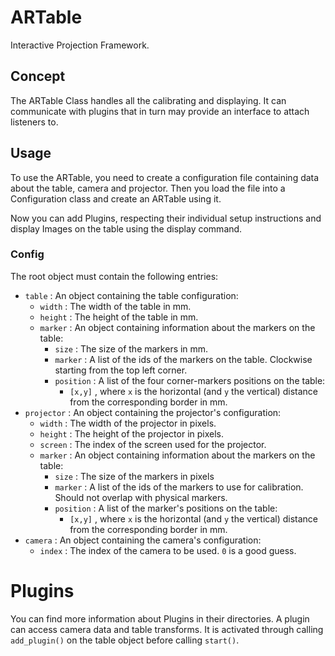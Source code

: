 # ARTable
Interactive Projection Framework.

## Concept
The ARTable Class handles all the calibrating and displaying. It can 
communicate with plugins that in turn may provide an interface to attach
listeners to.

## Usage
To use the ARTable, you need to create a configuration file containing
data about the table, camera and projector. Then you load the file into
a Configuration class and create an ARTable using it. 

Now you can add Plugins, respecting their individual setup instructions
and display Images on the table using the display command.


### Config
The root object must contain the following entries:
* `table` : An object containing the table configuration:
  * `width` : The width of the table in mm.
  * `height` : The height of the table in mm.
  * `marker` : An object containing information about the markers on the table:
    * `size` : The size of the markers in mm.
    * `marker` : A list of the ids of the markers on the table. Clockwise starting from the top left corner.
    * `position` : A list of the four corner-markers positions on the table:
      * `[x,y]` , where `x` is the horizontal (and `y` the vertical) distance from the corresponding border in mm.
* `projector` : An object containing the projector's configuration:
  * `width` : The width of the projector in pixels.
  * `height` : The height of the projector in pixels.
  * `screen` : The index of the screen used for the projector.
  * `marker` : An object containing information about the markers on the table:  
    * `size` : The size of the markers in pixels
    * `marker` : A list of the ids of the markers to use for calibration. Should not overlap with physical markers.
    * `position` : A list of the marker's positions on the table:
      * `[x,y]` , where `x` is the horizontal (and `y` the vertical) distance from the corresponding border in mm.
* `camera` : An object containing the camera's configuration:
  * `index` : The index of the camera to be used. `0` is a good guess.

# Plugins
You can find more information about Plugins in their directories.
A plugin can access camera data and table transforms. 
It is activated through calling `add_plugin()` on the table object before calling `start()`.
